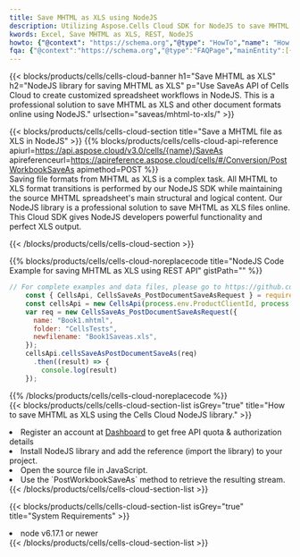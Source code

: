 ```yaml
---
title: Save MHTML as XLS using NodeJS 
description: Utilizing Aspose.Cells Cloud SDK for NodeJS to save MHTML format file as XLS format file. 
kwords: Excel, Save MHTML as XLS, REST, NodeJS
howto: {"@context": "https://schema.org","@type": "HowTo","name": "How to save MHTML as XLS using the Cells Cloud NodeJS library.","description": "How to save MHTML as XLS using the Cells Cloud NodeJS library.","image": {"@type": "ImageObject"},"url": "/nodejs/saveas/mhtml-to-xls/","step": [{ "@type": "HowToStep","name": "How to save MHTML as XLS using the Cells Cloud NodeJS library. step 1", "image": {"@type": "ImageObject",},"url": "/nodejs/saveas/mhtml-to-xls/","text": "Register an account at <a href='https://dashboard.aspose.cloud/'>Dashboard</a> to get free API quota & authorization details",},{ "@type": "HowToStep","name": "How to save MHTML as XLS using the Cells Cloud NodeJS library. step 1", "image": {"@type": "ImageObject",},"url": "/nodejs/saveas/mhtml-to-xls/","text": "Install NodeJS library and add the reference (import the library) to your project.",},{ "@type": "HowToStep","name": "How to save MHTML as XLS using the Cells Cloud NodeJS library. step 1", "image": {"@type": "ImageObject",},"url": "/nodejs/saveas/mhtml-to-xls/","text": "Open the source file in JavaScript.",},{ "@type": "HowToStep","name": "How to save MHTML as XLS using the Cells Cloud NodeJS library. step 1", "image": {"@type": "ImageObject",},"url": "/nodejs/saveas/mhtml-to-xls/","text": "Use the `PostWorkbookSaveAs` method to retrieve the resulting stream.",}, ],"supply": {"@type": "HowToSupply","name": "document"},"tool": [{"@type": "HowToTool","name": "Visual Studio, Visual Studio Code, WebStorm"},{"@type": "HowToTool","name": "Aspose Cells"}],"totalTime": "PT6M"}
fqa: {"@context":"https://schema.org","@type":"FAQPage","mainEntity":[{"@type":"Question","name":"Why save file as other formats file in C# using REST API?","acceptedAnswer":{"@type":"Answer","text":"Documents are encoded in many ways, and some files may be incompatible with the software you use. To open and read such files, just save them as appropriate file formats.<br/><ol><li>Install .NET SDK and add the reference (import the library) to your project.</li><li>Open the source file in C# using REST API.</li><li>Call the PostWorkbookSaveAsRequest() method, passing an output filename with required extension.</li><li>Get the result of save as a separate file.</li></ol>"}},{"@type":"Question","name":"What file formats can I save as with your C# library?","acceptedAnswer":{"@type":"Answer","text":"We support a variety of file formats for conversion using .NET library, including XLSX, Excel, xls , PDF, CSV, HTML, Markdown, XML, PNG, JPG, TIFF, Json, TXT and many more."}},{"@type":"Question","name":"What is the maximum allowed file size for conversion using this .NET library?","acceptedAnswer":{"@type":"Answer","text":"There are no file size limits for format conversions using .NET library."}}]}
---
```



{{< blocks/products/cells/cells-cloud-banner h1="Save MHTML as XLS" h2="NodeJS library for saving MHTML as XLS" p="Use SaveAs API of Cells Cloud to create customized spreadsheet workflows in NodeJS. This is a professional solution to save MHTML as XLS and other document formats online using NodeJS." urlsection="saveas/mhtml-to-xls/" >}}

{{< blocks/products/cells/cells-cloud-section  title="Save a MHTML file as XLS in NodeJS" >}}
{{% blocks/products/cells/cells-cloud-api-reference  apiurl=https://api.aspose.cloud/v3.0/cells/{name}/SaveAs  apireferenceurl=https://apireference.aspose.cloud/cells/#/Conversion/PostWorkbookSaveAs  apimethod=POST %}}
<br/>
Saving file formats from MHTML as XLS is a complex task. All MHTML to XLS format transitions is performed by our NodeJS SDK while maintaining the source MHTML spreadsheet's main structural and logical content. Our NodeJS library is a professional solution to save MHTML as XLS files online. This Cloud SDK gives NodeJS developers powerful functionality and perfect XLS output.

{{< /blocks/products/cells/cells-cloud-section >}}

{{% blocks/products/cells/cells-cloud-noreplacecode title="NodeJS Code Example for saving MHTML as XLS using REST API" gistPath="" %}}
  
```js
// For complete examples and data files, please go to https://github.com/aspose-cells-cloud/aspose-cells-cloud-node/
    const { CellsApi, CellsSaveAs_PostDocumentSaveAsRequest } = require("asposecellscloud");
    const cellsApi = new CellsApi(process.env.ProductClientId, process.env.ProductClientSecret);
    var req = new CellsSaveAs_PostDocumentSaveAsRequest({
      name: "Book1.mhtml",
      folder: "CellsTests",
      newfilename: "Book1Saveas.xls",
    });
    cellsApi.cellsSaveAsPostDocumentSaveAs(req)
      .then((result) => {
        console.log(result)
    });
```
  
{{% /blocks/products/cells/cells-cloud-noreplacecode  %}}
<br/>
{{< blocks/products/cells/cells-cloud-section-list isGrey="true"  title="How to save MHTML as XLS using the Cells Cloud NodeJS library." >}}
<li>Register an account at <a href="https://dashboard.aspose.cloud/">Dashboard</a> to get free API quota & authorization details</li>
<li>Install NodeJS library and add the reference (import the library) to your project.</li>
<li>Open the source file in JavaScript.</li>
<li>Use the `PostWorkbookSaveAs` method to retrieve the resulting stream.</li>
{{< /blocks/products/cells/cells-cloud-section-list >}}

{{< blocks/products/cells/cells-cloud-section-list isGrey="true"  title="System Requirements" >}}
<li>node v6.17.1 or newer</li>
{{< /blocks/products/cells/cells-cloud-section-list >}}
